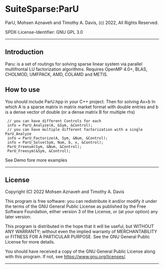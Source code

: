 # SuiteSparse:ParU

ParU, Mohsen Aznaveh and Timothy A. Davis, (c) 2022, All Rights Reserved.

SPDX-License-Identifier: GNU GPL 3.0

--------------------------------------------------------------------------------

## Introduction

Paru: is a set of routings for solving sparse linear system via parallel
multifrontal LU factorization algorithms.  Requires OpenMP 4.0+, BLAS, CHOLMOD,
UMFPACK, AMD, COLAMD and METIS.

##  How to use

You should include ParU.hpp in your C++ project. Then for solving Ax=b
In which A is a sparse matrix in matrix market format with double entries
and b is a dense vector of double 
(or a dense matrix B for multiple rhs)

     // you can have different Controls for each
     info = ParU_Analyze(A, &Sym, &Control);
     // you can have multiple different factorization with a single ParU_Analyze
     info = ParU_Factorize(A, Sym, &Num, &Control);
     info = ParU_Solve(Sym, Num, b, x, &Control);
     ParU_Freenum(Sym, &Num, &Control);
     ParU_Freesym(&Sym, &Control);

See Demo fore more examples


--------------------------------------------------------------------------------
## License
Copyright (C) 2022 Mohsen Aznaveh and Timothy A. Davis

This program is free software: you can redistribute it and/or modify it under
the terms of the GNU General Public License as published by the Free Software
Foundation, either version 3 of the License, or (at your option) any later
version.

This program is distributed in the hope that it will be useful, but WITHOUT ANY
WARRANTY; without even the implied warranty of MERCHANTABILITY or FITNESS FOR A
PARTICULAR PURPOSE. See the GNU General Public License for more details.

You should have received a copy of the GNU General Public License along with
this program. If not, see <https://www.gnu.org/licenses/>.

--------------------------------------------------------------------------------
